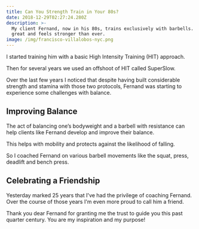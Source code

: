 ```yaml
---
title: Can You Strength Train in Your 80s?
date: 2018-12-29T02:27:24.280Z
description: >-
  My client Fernand, now in his 80s, trains exclusively with barbells. He looks
  great and feels stronger than ever.
image: /img/francisco-villalobos-nyc.png
---
```

I started training him with a basic High Intensity Training (HIT) approach. 

Then for several years we used an offshoot of HIT called SuperSlow.

Over the last few years I noticed that despite having built considerable strength and stamina with those two protocols, Fernand was starting to experience some challenges with balance.

## Improving Balance

The act of balancing one’s bodyweight and a barbell with resistance can help clients like Fernand develop and improve their balance. 

This helps with mobility and protects against the likelihood of falling.  

So I coached Fernand on various barbell movements like the squat, press, deadlift and bench press.

## Celebrating a Friendship

Yesterday marked 25 years that I've had the privilege of coaching Fernand. Over the course of those years I'm even more proud to call him a friend.

Thank you dear Fernand for granting me the trust to guide you this past quarter century. You are my inspiration and my purpose!
